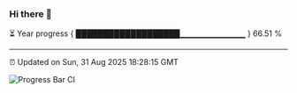 ### Hi there 👋

⏳ Year progress { ███████████████████▁▁▁▁▁▁▁▁▁▁▁ } 66.51 %

---

⏰ Updated on Sun, 31 Aug 2025 18:28:15 GMT

![Progress Bar CI](https://github.com/liununu/liununu/workflows/Progress%20Bar%20CI/badge.svg)
